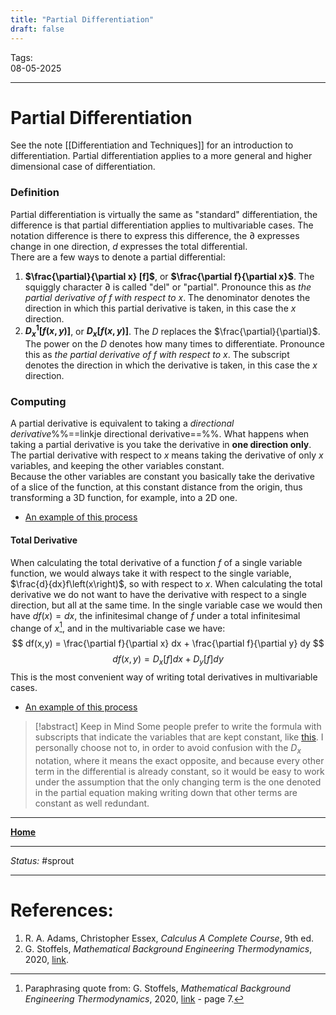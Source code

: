 ```yaml
---
title: "Partial Differentiation"
draft: false
---
```

Tags:    <br>08-05-2025

---
# Partial Differentiation
See the note [[Differentiation and Techniques]] for an introduction to differentiation. Partial differentiation applies to a more general and higher dimensional case of differentiation.
### Definition
Partial differentiation is virtually the same as "standard" differentiation, the difference is that partial differentiation applies to multivariable cases. The notation difference is there to express this difference, the $\partial$ expresses change in one direction, $d$ expresses the total differential. <br>There are a few ways to denote a partial differential:
1. __$\frac{\partial}{\partial x} [f]$__, or __$\frac{\partial f}{\partial x}$__. The squiggly character $\partial$ is called "del" or "partial". Pronounce this as _the partial derivative of $f$ with respect to $x$_. The denominator denotes the direction in which this partial derivative is taken, in this case the $x$ direction.
2. __$D^1_x [f(x,y)]$__, or __$D_x [f(x, y)]$__. The $D$ replaces the $\frac{\partial}{\partial}$. The power on the $D$ denotes how many times to differentiate. Pronounce this as _the partial derivative of $f$ with respect to $x$_. The subscript denotes the direction in which the derivative is taken, in this case the $x$ direction.

### Computing
A partial derivative is equivalent to taking a _directional derivative_%%==linkje directional derivative==%%. What happens when taking a partial derivative is you take the derivative in __one direction only__. The partial derivative with respect to $x$ means taking the derivative of only $x$ variables, and keeping the other variables constant. <br>Because the other variables are constant you basically take the derivative of a slice of the function, at this constant distance from the origin, thus transforming a 3D function, for example, into a 2D one.
- [An example of this process](example%20partial%20derivative%20basic.md)
#### Total Derivative
When calculating the total derivative of a function $f$ of a single variable function, we would always take it with respect to the single variable, $\frac{d}{dx}f\left(x\right)$, so with respect to $x$. When calculating the total derivative we do not want to have the derivative with respect to a single direction, but all at the same time. In the single variable case we would then have $df(x) = dx$, the infinitesimal change of $f$ under a total infinitesimal change of $x$[^wattquote], and in the multivariable case we have:
$$
df(x,y) = \frac{\partial f}{\partial x} dx + \frac{\partial f}{\partial y} dy
$$
$$
df(x,y) = D_x[f] dx + D_y[f] dy
$$
This is the most convenient way of writing total derivatives in multivariable cases. 
- [An example of this process](example%20partial%20derivative%20basic%20+%20total%20derivative.md)


> [!abstract] Keep in Mind
> Some people prefer to write the formula with subscripts that indicate the variables that are kept constant, like [this](example%20subscript%20including%20notation.md). I personally choose not to, in order to avoid confusion with the $D_x$ notation, where it means the exact opposite, and because every other term in the differential is already constant, so it would be easy to work under the assumption that the only changing term is the one denoted in the partial equation making writing down that other terms are constant as well redundant.












---
__[Home](Example.md)__

---
_Status:_ #sprout

---
# References:
[^wattquote]: Paraphrasing quote from: G. Stoffels, _Mathematical Background Engineering Thermodynamics_, 2020,  [link](https://canvas.utwente.nl/courses/16111/files/4693672?module_item_id=546655) - page 7.
1. R. A. Adams, Christopher Essex, _Calculus A Complete Course_, 9th ed.
2. G. Stoffels, _Mathematical Background Engineering Thermodynamics_, 2020,  [link](https://canvas.utwente.nl/courses/16111/files/4693672?module_item_id=546655).
